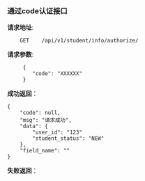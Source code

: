 ### 通过code认证接口

**请求地址**:
```
    GET    /api/v1/student/info/authorize/
```

**请求参数**:
```
     {
        "code": "XXXXXX"       
     }
```

**成功返回**：
```
{
    "code": null,
    "msg": "请求成功",
    "data": {
        "user_id": "123"       
        "student_status": "NEW"       
    },
    "field_name": ""
}
```

**失败返回**：
```

```